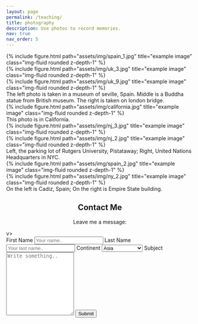 ```yaml
---
layout: page
permalink: /teaching/
title: photography
description: Use photos to record memories.
nav: true
nav_order: 5
---
```

<div class="row">
    <div class="col-sm mt-3 mt-md-0">
        {% include figure.html path="assets/img/spain_1.jpg" title="example image" class="img-fluid rounded z-depth-1" %}
    </div>
    <div class="col-sm mt-3 mt-md-0">
        {% include figure.html path="assets/img/uk_3.jpg" title="example image" class="img-fluid rounded z-depth-1" %}
    </div>
    <div class="col-sm mt-3 mt-md-0">
        {% include figure.html path="assets/img/uk_9.jpg" title="example image" class="img-fluid rounded z-depth-1" %}
    </div>
</div>
<div class="caption">
    The left photo is taken in a museum of seville, Spain. Middle is a Buddha statue from British museum. The right is taken on london bridge.
</div>
<div class="row">
    <div class="col-sm mt-3 mt-md-0">
        {% include figure.html path="assets/img/california.jpg" title="example image" class="img-fluid rounded z-depth-1" %}
    </div>
</div>
<div class="caption">
    This photo is in California.
</div>



<div class="row justify-content-sm-center">
    <div class="col-sm-8 mt-3 mt-md-0">
        {% include figure.html path="assets/img/nj_3.jpg" title="example image" class="img-fluid rounded z-depth-1" %}
    </div>
    <div class="col-sm-4 mt-3 mt-md-0">
        {% include figure.html path="assets/img/nj_2.jpg" title="example image" class="img-fluid rounded z-depth-1" %}
    </div>
</div>
<div class="caption">
    Left, the parking lot of Rutgers University, Pistataway; Right, United Nations Headquarters in NYC.
</div>


<div class="row justify-content-sm-center">
    <div class="col-sm-8 mt-3 mt-md-0">
        {% include figure.html path="assets/img/spain_2.jpg" title="example image" class="img-fluid rounded z-depth-1" %}
    </div>
    <div class="col-sm-4 mt-3 mt-md-0">
        {% include figure.html path="assets/img/ny_2.jpg" title="example image" class="img-fluid rounded z-depth-1" %}
    </div>
</div>
<div class="caption">
    On the left is Cadiz, Spain; On the right is Empire State building.
</div>


<div class="container">
  <div style="text-align:center">
    <h2>Contact Me</h2>
    <p>Leave me a message:</p>
  </div>
  <div class="row">
   <!--  <div class="column">
      <img src="/assets/img/4.jpg" style="width:100%">
    </di -->v>
    <div class="column">
      <form action="mailto:janelmm@163.com">
        <label for="fname">First Name</label>
        <input type="text" id="fname" name="firstname" placeholder="Your name..">
        <label for="lname">Last Name</label>
        <input type="text" id="lname" name="lastname" placeholder="Your last name..">
        <label for="country">Continent</label>
        <select id="country" name="country">
        	<option value="asia">Asia</option>
          	<option value="africa">Africa</option>
          	<option value="autralia">Australia</option>
           	<option value="europe">Europe</option>
            <option value="middleeast">Middle East</option>
            <option value="northamerica">NorthAmerica</option>
            <option value="southamerica">South America</option>
		</select>
        <label for="subject">Subject</label>
        <textarea id="subject" name="subject" placeholder="Write something.." style="height:170px"></textarea>
        <input type="submit" value="Submit">
      </form>
    </div>
  </div>
</div>
